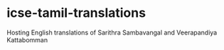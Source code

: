 # icse-tamil-translations

Hosting English translations of Sarithra Sambavangal and Veerapandiya Kattabomman